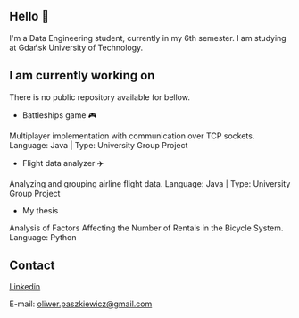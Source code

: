 ## Hello 👋
I'm a Data Engineering student, currently in my 6th semester. I am studying at Gdańsk University of Technology.

## I am currently working on
There is no public repository available for bellow.

- Battleships game 🎮

Multiplayer implementation with communication over TCP sockets.
Language: Java | Type: University Group Project

- Flight data analyzer ✈️

Analyzing and grouping airline flight data.
Language: Java | Type: University Group Project

- My thesis

Analysis of Factors Affecting the Number of Rentals in the Bicycle System.
Language: Python

## Contact
[Linkedin](https://www.linkedin.com/in/oliwer-paszkiewicz/)

E-mail: [oliwer.paszkiewicz@gmail.com](oliwer.paszkiewicz@gmail.com)


